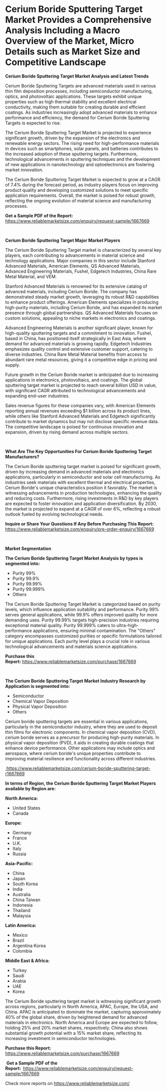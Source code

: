 <p><h1>Cerium Boride Sputtering Target Market Provides a Comprehensive Analysis Including a Macro Overview of the Market, Micro Details such as Market Size and Competitive Landscape</h1></p><p><strong>Cerium Boride Sputtering Target Market Analysis and Latest Trends</strong></p>
<p><p>Cerium Boride Sputtering Targets are advanced materials used in various thin film deposition processes, including semiconductor manufacturing, optics, and photovoltaic applications. These targets exhibit unique properties such as high thermal stability and excellent electrical conductivity, making them suitable for creating durable and efficient coatings. As industries increasingly adopt advanced materials to enhance performance and efficiency, the demand for Cerium Boride Sputtering Targets is expected to rise.</p><p>The Cerium Boride Sputtering Target Market is projected to experience significant growth, driven by the expansion of the electronics and renewable energy sectors. The rising need for high-performance materials in devices such as smartphones, solar panels, and batteries contributes to the increased adoption of these sputtering targets. Furthermore, technological advancements in sputtering techniques and the development of new applications in nanotechnology and optoelectronics are fostering market innovation.</p><p>The Cerium Boride Sputtering Target Market is expected to grow at a CAGR of 7.4% during the forecast period, as industry players focus on improving product quality and developing customized solutions to meet specific application requirements. Overall, the market is poised for robust growth, reflecting the ongoing evolution of material science and manufacturing processes.</p></p>
<p><strong>Get a Sample PDF of the Report:&nbsp;</strong> <a href="https://www.reliablemarketsize.com/enquiry/request-sample/1667669?utm_campaign=2625&utm_medium=2&utm_source=Github&utm_content=ia&utm_term=08032025&utm_id=cerium-boride-sputtering-target">https://www.reliablemarketsize.com/enquiry/request-sample/1667669</a></p>
<p>&nbsp;</p>
<p><strong>Cerium Boride Sputtering Target Major Market Players</strong></p>
<p><p>The Cerium Boride Sputtering Target market is characterized by several key players, each contributing to advancements in material science and technology applications. Major companies in this sector include Stanford Advanced Materials, American Elements, QS Advanced Materials, Advanced Engineering Materials, Fushel, Edgetech Industries, China Rare Metal Material, and VEM.</p><p>Stanford Advanced Materials is renowned for its extensive catalog of advanced materials, including Cerium Boride. The company has demonstrated steady market growth, leveraging its robust R&D capabilities to enhance product offerings. American Elements specializes in producing high-purity materials, including Cerium Boride, and has expanded its market presence through global partnerships. QS Advanced Materials focuses on custom solutions, appealing to niche markets in electronics and coatings.</p><p>Advanced Engineering Materials is another significant player, known for high-quality sputtering targets and a commitment to innovation. Fushel, based in China, has positioned itself strategically in East Asia, where demand for advanced materials is growing rapidly. Edgetech Industries emphasizes quality control and extensive customer support, catering to diverse industries. China Rare Metal Material benefits from access to abundant rare metal resources, giving it a competitive edge in pricing and supply.</p><p>Future growth in the Cerium Boride market is anticipated due to increasing applications in electronics, photovoltaics, and coatings. The global sputtering target market is projected to reach several billion USD in value, with significant CAGR attributed to technological advancements and expanding end-user industries.</p><p>Sales revenue figures for these companies vary, with American Elements reporting annual revenues exceeding $1 billion across its product lines, while others like Stanford Advanced Materials and Edgetech significantly contribute to market dynamics but may not disclose specific revenue data. The competitive landscape is poised for continuous innovation and expansion, driven by rising demand across multiple sectors.</p></p>
<p>&nbsp;</p>
<p><strong>What Are The Key Opportunities For Cerium Boride Sputtering Target Manufacturers?</strong></p>
<p><p>The Cerium Boride sputtering target market is poised for significant growth, driven by increasing demand in advanced materials and electronics applications, particularly in semiconductor and solar cell manufacturing. As industries seek materials with excellent thermal and electrical properties, Cerium Boride's unique characteristics position it favorably. The market is witnessing advancements in production technologies, enhancing the quality and reducing costs. Furthermore, rising investments in R&D by key players are expected to foster innovation and application diversification. By 2030, the market is projected to expand at a CAGR of over 6%, reflecting a robust outlook fueled by evolving technological needs.</p></p>
<p><strong>Inquire or Share Your Questions If Any Before Purchasing This Report:</strong> <a href="https://www.reliablemarketsize.com/enquiry/pre-order-enquiry/1667669?utm_campaign=2625&utm_medium=2&utm_source=Github&utm_content=ia&utm_term=08032025&utm_id=cerium-boride-sputtering-target">https://www.reliablemarketsize.com/enquiry/pre-order-enquiry/1667669</a></p>
<p>&nbsp;</p>
<p><strong>Market Segmentation</strong></p>
<p><strong>The Cerium Boride Sputtering Target Market Analysis by types is segmented into:</strong></p>
<p><ul><li>Purity 99%</li><li>Purity 99.9%</li><li>Purity 99.99%</li><li>Purity 99.999%</li><li>Others</li></ul></p>
<p><p>The Cerium Boride Sputtering Target Market is categorized based on purity levels, which influence application suitability and performance. Purity 99% serves general applications, while 99.9% offers improved quality for more demanding uses. Purity 99.99% targets high-precision industries requiring exceptional material quality. Purity 99.999% caters to ultra-high-performance applications, ensuring minimal contamination. The "Others" category encompasses customized purities or specific formulations tailored for unique applications. Each purity level plays a crucial role in various technological advancements and materials science applications.</p></p>
<p><strong>Purchase this Report:&nbsp;</strong><a href="https://www.reliablemarketsize.com/purchase/1667669?utm_campaign=2625&utm_medium=2&utm_source=Github&utm_content=ia&utm_term=08032025&utm_id=cerium-boride-sputtering-target">https://www.reliablemarketsize.com/purchase/1667669</a></p>
<p>&nbsp;</p>
<p><strong>The Cerium Boride Sputtering Target Market Industry Research by Application is segmented into:</strong></p>
<p><ul><li>Semiconductor</li><li>Chemical Vapor Deposition</li><li>Physical Vapor Deposition</li><li>Others</li></ul></p>
<p><p>Cerium boride sputtering targets are essential in various applications, particularly in the semiconductor industry, where they are used to deposit thin films for electronic components. In chemical vapor deposition (CVD), cerium boride serves as a precursor for producing high-purity materials. In physical vapor deposition (PVD), it aids in creating durable coatings that enhance device performance. Other applications may include optics and aerospace, where cerium boride's unique properties contribute to improving material resilience and functionality across different industries.</p></p>
<p><a href="https://www.reliablemarketsize.com/cerium-boride-sputtering-target-r1667669?utm_campaign=2625&utm_medium=2&utm_source=Github&utm_content=ia&utm_term=08032025&utm_id=cerium-boride-sputtering-target">&nbsp;https://www.reliablemarketsize.com/cerium-boride-sputtering-target-r1667669</a></p>
<p><strong>In terms of Region, the Cerium Boride Sputtering Target Market Players available by Region are:</strong></p>
<p>
    <p> <strong> North America: </strong>
        <ul>
            <li>United States</li>
            <li>Canada</li>
        </ul>
        </p> 
    <p> <strong> Europe: </strong>
        <ul>
            <li>Germany</li>
            <li>France</li>
            <li>U.K.</li>
            <li>Italy</li>
            <li>Russia</li>
        </ul>
        </p> 
    <p> <strong> Asia-Pacific: </strong>
        <ul>
            <li>China</li>
            <li>Japan</li>
            <li>South Korea</li>
            <li>India</li>
            <li>Australia</li>
            <li>China Taiwan</li>
            <li>Indonesia</li>
            <li>Thailand</li>
            <li>Malaysia</li>
        </ul>
        </p> 
    <p> <strong> Latin America: </strong>
        <ul>
            <li>Mexico</li>
            <li>Brazil</li>
            <li>Argentina Korea</li>
            <li>Colombia</li>
        </ul>
        </p> 
    <p> <strong> Middle East & Africa: </strong>
        <ul>
            <li>Turkey</li>
            <li>Saudi</li>
            <li>Arabia</li>
            <li>UAE</li>
            <li>Korea</li>
        </ul>
    </p>
    </p>
<p><p>The Cerium Boride sputtering target market is witnessing significant growth across regions, particularly in North America, APAC, Europe, the USA, and China. APAC is anticipated to dominate the market, capturing approximately 40% of the global share, driven by heightened demand for advanced materials in electronics. North America and Europe are expected to follow, holding 25% and 20% market shares, respectively. China also shows substantial growth potential with a 15% market share, reflecting its increasing investment in semiconductor technologies.</p></p>
<p><strong>Purchase this Report: </strong><a href="https://www.reliablemarketsize.com/purchase/1667669?utm_campaign=2625&utm_medium=2&utm_source=Github&utm_content=ia&utm_term=08032025&utm_id=cerium-boride-sputtering-target">https://www.reliablemarketsize.com/purchase/1667669</a></p>
<p>&nbsp;<strong>Get a Sample PDF of the Report:&nbsp;&nbsp;</strong><a href="https://www.reliablemarketsize.com/enquiry/request-sample/1667669?utm_campaign=2625&utm_medium=2&utm_source=Github&utm_content=ia&utm_term=08032025&utm_id=cerium-boride-sputtering-target">https://www.reliablemarketsize.com/enquiry/request-sample/1667669</a></p>
<p><strong></strong></p>
<p>Check more reports on <a href="https://www.reliablemarketsize.com/?utm_campaign=2625&utm_medium=2&utm_source=Github&utm_content=ia&utm_term=08032025&utm_id=cerium-boride-sputtering-target">https://www.reliablemarketsize.com/</a></p>